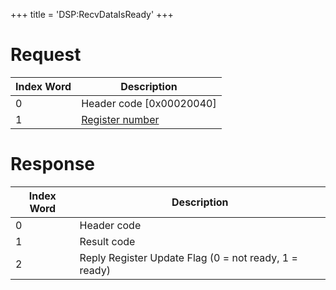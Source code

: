 +++
title = 'DSP:RecvDataIsReady'
+++

# Request

| Index Word | Description                                          |
|------------|------------------------------------------------------|
| 0          | Header code \[0x00020040\]                           |
| 1          | [Register number](DSP_Registers#dsp_repx "wikilink") |

# Response

| Index Word | Description                                           |
|------------|-------------------------------------------------------|
| 0          | Header code                                           |
| 1          | Result code                                           |
| 2          | Reply Register Update Flag (0 = not ready, 1 = ready) |
